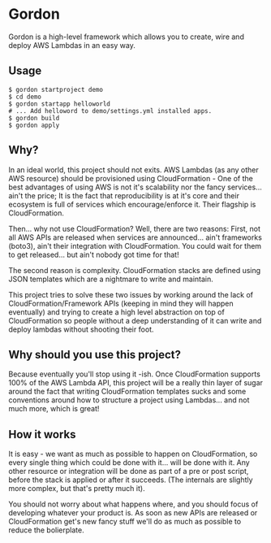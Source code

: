 Gordon
=========

Gordon is a high-level framework which allows you to create, wire and deploy AWS Lambdas in an easy way.

Usage
------
```shell
$ gordon startproject demo
$ cd demo
$ gordon startapp helloworld
# ... Add helloword to demo/settings.yml installed apps.
$ gordon build
$ gordon apply
```

Why?
------
In an ideal world, this project should not exits. AWS Lambdas (as any other AWS resource) should be provisioned using CloudFormation - One of the best advantages of using AWS is not it's scalability nor the fancy services... ain't the price; It is the fact that reproducibility is at it's core and their ecosystem is full of services which encourage/enforce it. Their flagship is CloudFormation.

Then... why not use CloudFormation? Well, there are two reasons: First, not all AWS APIs are released when services are announced... ain't frameworks (boto3), ain't their integration with CloudFormation. You could wait for them to get released... but ain't nobody got time for that!

The second reason is complexity. CloudFormation stacks are defined using JSON templates which are a nightmare to write and maintain.

This project tries to solve these two issues by working around the lack of CloudFormation/Framework APIs (keeping in mind they will happen eventually) and trying to create a high level abstraction on top of CloudFormation so people without a deep understanding of it can write and deploy lambdas without shooting their foot.


Why should you use this project?
-----------------------------------
Because eventually you'll stop using it -ish. Once CloudFormation supports 100% of the AWS Lambda API, this project will be a really thin layer of sugar around the fact that writing CloudFormation templates sucks and some conventions around how to structure a project using Lambdas... and not much more, which is great!


How it works
-------------
It is easy - we want as much as possible to happen on CloudFormation, so every single thing which could be done with it... will be done with it. Any other resource or integration will be done as part of a pre or post script, before the stack is applied or after it succeeds. (The internals are slightly more complex, but that's pretty much it).

You should not worry about what happens where, and you should focus of developing whatever your product is. As soon as new APIs are released or CloudFormation get's new fancy stuff we'll do as much as possible to reduce the bolierplate.
